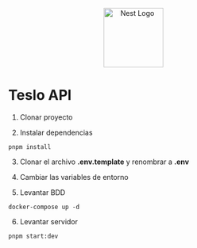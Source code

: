 <p align="center">
  <a href="http://nestjs.com/" target="blank"><img src="https://nestjs.com/img/logo-small.svg" width="120" alt="Nest Logo" /></a>
</p>

# Teslo API

1. Clonar proyecto

2. Instalar dependencias

```
pnpm install
```

3. Clonar el archivo **.env.template** y renombrar a **.env**

4. Cambiar las variables de entorno

5. Levantar BDD

```
docker-compose up -d
```

6. Levantar servidor

```
pnpm start:dev
```
